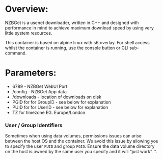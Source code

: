 # Overview:
NZBGet is a usenet downloader, written in C++ and designed with performance in mind to achieve maximum download speed by using very little system resources.  

This container is based on alpine linux with s6 overlay. For shell access whilst the container is running, use the console button or CLI sub-command.

# Parameters:

* 6789 - NZBGet WebUI Port
* /config - NZBGet App data
* /downloads - location of downloads on disk
* PGID for for GroupID - see below for explanation
* PUID for for UserID - see below for explanation
* TZ for timezone EG. Europe/London

### User / Group Identifiers

Sometimes when using data volumes, permissions issues can arise between the host OS and the container. We avoid this issue by allowing you to specify the user `PUID` and group `PGID`. Ensure the data volume directory on the host is owned by the same user you specify and it will "just work" ™.
